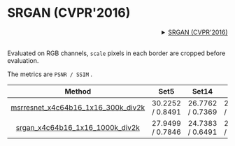 # SRGAN (CVPR'2016)

<!-- [ALGORITHM] -->
<details>
<summary align="right"><a href="https://arxiv.org/abs/1609.04802">SRGAN (CVPR'2016)</a></summary>

```bibtex
@inproceedings{ledig2016photo,
  title={Photo-realistic single image super-resolution using a generative adversarial network},
  author={Ledig, Christian and Theis, Lucas and Husz{\'a}r, Ferenc and Caballero, Jose and Cunningham, Andrew and Acosta, Alejandro and Aitken, Andrew and Tejani, Alykhan and Totz, Johannes and Wang, Zehan},
  booktitle={Proceedings of the IEEE conference on computer vision and pattern recognition workshops},
  year={2016}
}
```

</details>

<br/>

Evaluated on RGB channels, `scale` pixels in each border are cropped before evaluation.

The metrics are `PSNR / SSIM` .

|                                                   Method                                                    |       Set5        |      Set14       |      DIV2K       |                                                                                                                                  Download                                                                                                                                   |
| :---------------------------------------------------------------------------------------------------------: | :---------------: | :--------------: | :--------------: | :-------------------------------------------------------------------------------------------------------------------------------------------------------------------------------------------------------------------------------------------------------------------------: |
| [msrresnet_x4c64b16_1x16_300k_div2k](/configs/restorers/srresnet_srgan/msrresnet_x4c64b16_g1_1000k_div2k.py) | 30.2252 / 0.8491  | 26.7762 / 0.7369 | 28.9748 / 0.8178 | [model](https://download.openmmlab.com/mmediting/restorers/srresnet_srgan/msrresnet_x4c64b16_1x16_300k_div2k_20200521-61556be5.pth) \| [log](https://download.openmmlab.com/mmediting/restorers/srresnet_srgan/msrresnet_x4c64b16_1x16_300k_div2k_20200521_110246.log.json) |
|    [srgan_x4c64b16_1x16_1000k_div2k](/configs/restorers/srresnet_srgan/srgan_x4c64b16_g1_1000k_div2k.py)     | 27.9499 /  0.7846 | 24.7383 / 0.6491 | 26.5697 / 0.7365 |    [model](https://download.openmmlab.com/mmediting/restorers/srresnet_srgan/srgan_x4c64b16_1x16_1000k_div2k_20200606-a1f0810e.pth) \| [log](https://download.openmmlab.com/mmediting/restorers/srresnet_srgan/srgan_x4c64b16_1x16_1000k_div2k_20200506_191442.log.json)    |
